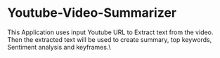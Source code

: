# Youtube-Video-Summarizer
This Application uses input Youtube URL to Extract text from the video. Then the extracted text will be used to create summary, top keywords, Sentiment analysis and keyframes.\


